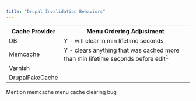 ```yaml
---
title: "Drupal Invalidation Behaviors"
---
```


  <table>
    <tbody>
      <tr>
        <th>Cache Provider</th>
        <th><strong>Menu Ordering Adjustment</strong></th>
      </tr>
      <tr>
        <td>DB</td>
        <td>Y - will clear in min lifetime seconds</td>
      </tr>
      <tr>
        <td>Memcache</td>
        <td>Y - clears anything that was cached more than min lifetime seconds before edit<sup>1</sup></td>
      </tr>
      <tr>
        <td>Varnish</td>
        <td>&nbsp;</td>
      </tr>
      <tr>
        <td>DrupalFakeCache</td>
        <td>&nbsp;</td>
      </tr>
    </tbody>
  </table>

<div class="presenter-note">
  Mention memcache menu cache clearing bug
</div>
